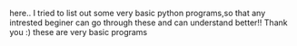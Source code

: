 here..
I tried to list out some very basic python programs,so that any intrested beginer can go through these and can understand better!!
Thank you :)
these are very basic programs
